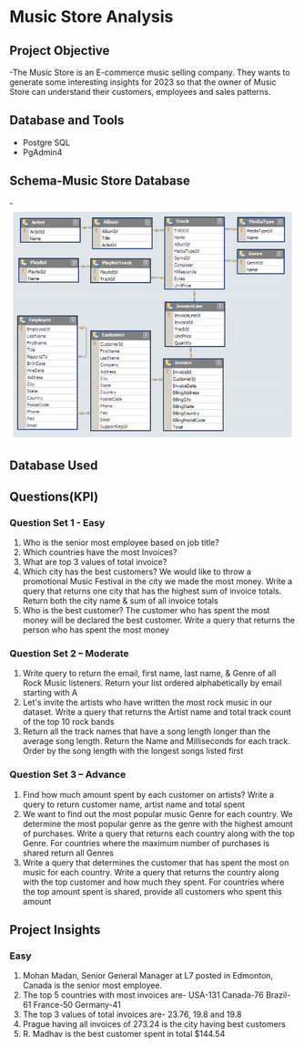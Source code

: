 # Music Store Analysis
## Project Objective
-The Music Store is an E-commerce music selling company. They wants to generate some interesting insights for 2023 so that the owner of Music Store can understand their customers, employees and sales patterns.

## Database and Tools
- Postgre SQL
- PgAdmin4

## Schema-Music Store Database
-![image.alt](https://github.com/Amit-Y20/SQL-Projects/blob/caa1b1f0731c9113dbe6cbaf70eadbee443a3a4c/Music%20Store%20Analysis/MusicDatabaseSchema.png)

## Database Used

## Questions(KPI)
### Question Set 1 - Easy
1. Who is the senior most employee based on job title?
2. Which countries have the most Invoices?
3. What are top 3 values of total invoice?
4. Which city has the best customers? We would like to throw a promotional Music 
Festival in the city we made the most money. Write a query that returns one city that 
has the highest sum of invoice totals. Return both the city name & sum of all invoice 
totals
5. Who is the best customer? The customer who has spent the most money will be 
declared the best customer. Write a query that returns the person who has spent the 
most money
### Question Set 2 – Moderate
1. Write query to return the email, first name, last name, & Genre of all Rock Music 
listeners. Return your list ordered alphabetically by email starting with A
2. Let's invite the artists who have written the most rock music in our dataset. Write a 
query that returns the Artist name and total track count of the top 10 rock bands
3. Return all the track names that have a song length longer than the average song length. 
Return the Name and Milliseconds for each track. Order by the song length with the 
longest songs listed first
### Question Set 3 – Advance
1. Find how much amount spent by each customer on artists? Write a query to return
customer name, artist name and total spent
2. We want to find out the most popular music Genre for each country. We determine the 
most popular genre as the genre with the highest amount of purchases. Write a query 
that returns each country along with the top Genre. For countries where the maximum 
number of purchases is shared return all Genres
3. Write a query that determines the customer that has spent the most on music for each 
country. Write a query that returns the country along with the top customer and how
much they spent. For countries where the top amount spent is shared, provide all 
customers who spent this amount

## Project Insights
### Easy
1. Mohan Madan, Senior General Manager at L7 posted in Edmonton, Canada is the senior most employee.
2. The top 5 countries with most invoices are-
   USA-131
   Canada-76
   Brazil-61
   France-50
   Germany-41
3. The top 3 values of total invoices are- 23.76, 19.8 and 19.8
4. Prague having all invoices of 273.24 is the city having best customers
5. R. Madhav is the best customer spent in total $144.54
